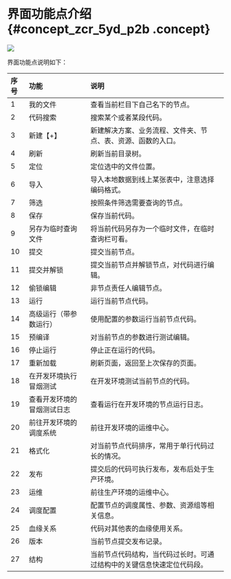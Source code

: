 # 界面功能点介绍 {#concept_zcr_5yd_p2b .concept}

![](http://static-aliyun-doc.oss-cn-hangzhou.aliyuncs.com/assets/img/16289/15367306447647_zh-CN.png)

界面功能点说明如下：

|序号|功能|说明|
|:-|:-|:-|
|1|我的文件|查看当前栏目下自己名下的节点。|
|2|代码搜索|搜索某个或者某段代码。|
|3|新建【+】|新建解决方案、业务流程、文件夹、节点、表、资源、函数的入口。|
|4|刷新|刷新当前目录树。|
|5|定位|定位选中的文件位置。|
|6|导入|导入本地数据到线上某张表中，注意选择编码格式。|
|7|筛选|按照条件筛选需要查询的节点。|
|8|保存|保存当前代码。|
|9|另存为临时查询文件|将当前代码另存为一个临时文件，在临时查询栏可看。|
|10|提交|提交当前节点。|
|11|提交并解锁|提交当前节点并解锁节点，对代码进行编辑。|
|12|偷锁编辑|非节点责任人编辑节点。|
|13|运行|运行当前节点代码。|
|14|高级运行（带参数运行）|使用配置的参数运行当前节点代码。|
|15|预编译|对当前节点的参数进行测试编辑。|
|16|停止运行|停止正在运行的代码。|
|17|重新加载|刷新页面，返回至上次保存的页面。|
|18|在开发环境执行冒烟测试|在开发环境测试当前节点的代码。|
|19|查看开发环境的冒烟测试日志|查看运行在开发环境的节点运行日志。|
|20|前往开发环境的调度系统|前往开发环境的运维中心。|
|21|格式化|对当前节点代码排序，常用于单行代码过长的情况。|
|22|发布|提交后的代码可执行发布，发布后处于生产环境。|
|23|运维|前往生产环境的运维中心。|
|24|调度配置|配置节点的调度属性、参数、资源组等相关信息。|
|25|血缘关系|代码对其他表的血缘使用关系。|
|26|版本|当前节点提交发布记录。|
|27|结构|当前节点代码结构，当代码过长时。可通过结构中的关键信息快速定位代码段。|

